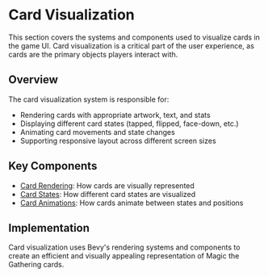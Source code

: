 # Card Visualization

This section covers the systems and components used to visualize cards in the game UI. Card visualization is a critical part of the user experience, as cards are the primary objects players interact with.

## Overview

The card visualization system is responsible for:

- Rendering cards with appropriate artwork, text, and stats
- Displaying different card states (tapped, flipped, face-down, etc.)
- Animating card movements and state changes
- Supporting responsive layout across different screen sizes

## Key Components

- [Card Rendering](card_rendering.md): How cards are visually represented
- [Card States](card_states.md): How different card states are visualized
- [Card Animations](card_animations.md): How cards animate between states and positions

## Implementation

Card visualization uses Bevy's rendering systems and components to create an efficient and visually appealing representation of Magic the Gathering cards. 